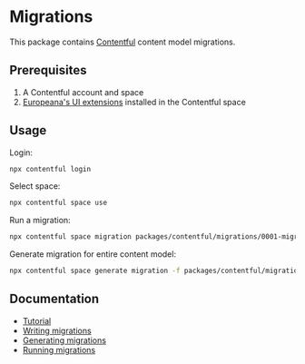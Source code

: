 # Migrations

This package contains [Contentful](https://www.contentful.com/) content model
migrations.

## Prerequisites

1. A Contentful account and space
2. [Europeana's UI extensions](https://github.com/europeana/contentful-extensions)
  installed in the Contentful space

## Usage

Login:
```bash
npx contentful login
```

Select space:
```bash
npx contentful space use
```

Run a migration:
```bash
npx contentful space migration packages/contentful/migrations/0001-migration-script.cjs
```

Generate migration for entire content model:
```bash
npx contentful space generate migration -f packages/contentful/migrations/0000-content-model.cjs
```

## Documentation

* [Tutorial](https://www.contentful.com/developers/docs/tutorials/cli/scripting-migrations/)
* [Writing migrations](https://github.com/contentful/contentful-migration)
* [Generating migrations](https://github.com/contentful/contentful-cli/tree/master/docs/space/generate/migration)
* [Running migrations](https://github.com/contentful/contentful-cli/tree/master/docs/space/migration)
